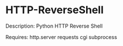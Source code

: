 # HTTP-ReverseShell

Description:
Python HTTP Reverse Shell

Requires:
http.server
requests
cgi
subprocess
